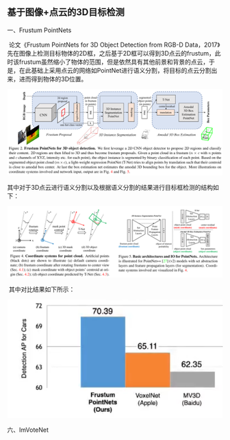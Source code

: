 ## 基于图像+点云的3D目标检测

一、Frustum PointNets

​		论文《Frustum PointNets for 3D Object Detection from RGB-D Data，2017》先在图像上检测目标物体的2D框，之后基于2D框可以得到3D点云的frustum，此时该frustum虽然缩小了物体的范围，但是依然具有其他前景和背景的点云，于是，在此基础上采用点云的网络如PointNet进行语义分割，将目标的点云分割出来，进而得到物体的3D位置。

![image-20220217183057953](../document/images/image-20220217183057953.png)

​		其中对于3D点云进行语义分割以及根据语义分割的结果进行目标框检测的结构如下：

![image-20220217183450505](../document/images/image-20220217183450505.png)

​		其中对比结果如下所示：

![image-20220217183705365](../document/images/image-20220217183705365.png)

六、ImVoteNet		